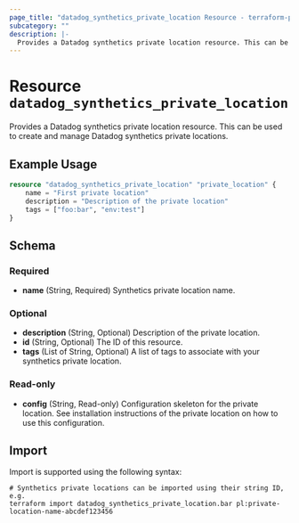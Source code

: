 ```yaml
---
page_title: "datadog_synthetics_private_location Resource - terraform-provider-datadog"
subcategory: ""
description: |-
  Provides a Datadog synthetics private location resource. This can be used to create and manage Datadog synthetics private locations.
---
```


# Resource `datadog_synthetics_private_location`

Provides a Datadog synthetics private location resource. This can be used to create and manage Datadog synthetics private locations.

## Example Usage

```terraform
resource "datadog_synthetics_private_location" "private_location" {
    name = "First private location"
    description = "Description of the private location"
    tags = ["foo:bar", "env:test"]
}
```

## Schema

### Required

- **name** (String, Required) Synthetics private location name.

### Optional

- **description** (String, Optional) Description of the private location.
- **id** (String, Optional) The ID of this resource.
- **tags** (List of String, Optional) A list of tags to associate with your synthetics private location.

### Read-only

- **config** (String, Read-only) Configuration skeleton for the private location. See installation instructions of the private location on how to use this configuration.

## Import

Import is supported using the following syntax:

```shell
# Synthetics private locations can be imported using their string ID, e.g.
terraform import datadog_synthetics_private_location.bar pl:private-location-name-abcdef123456
```

